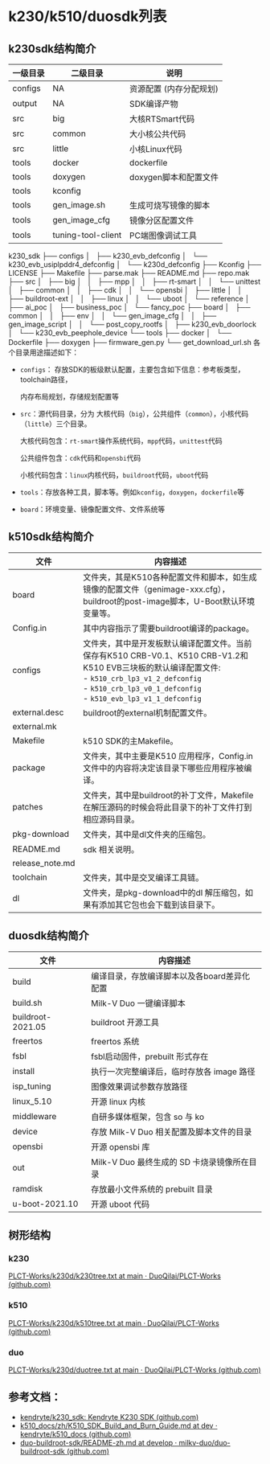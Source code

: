 # k230/k510/duosdk列表
## k230sdk结构简介

| 一级目录    | 二级目录               | 说明             |
| ------- | ------------------ | -------------- |
| configs | NA                 | 资源配置 (内存分配规划)  |
| output  | NA                 | SDK编译产物        |
| src     | big                | 大核RTSmart代码    |
| src     | common             | 大小核公共代码        |
| src     | little             | 小核Linux代码      |
| tools   | docker             | dockerfile     |
| tools   | doxygen            | doxygen脚本和配置文件 |
| tools   | kconfig            |                |
| tools   | gen_image.sh       | 生成可烧写镜像的脚本     |
| tools   | gen_image_cfg      | 镜像分区配置文件       |
| tools   | tuning-tool-client | PC端图像调试工具      |

k230_sdk
├── configs
│   ├── k230_evb_defconfig
│   └── k230_evb_usiplpddr4_defconfig
│   └── k230d_defconfig
├── Kconfig
├── LICENSE
├── Makefile
├── parse.mak
├── README.md
├── repo.mak
├── src
│   ├── big
│   │   ├── mpp
│   │   ├── rt-smart
│   │   └── unittest
│   ├── common
│   │   ├── cdk
│   │   └── opensbi
│   ├── little
│   │   ├── buildroot-ext
│   │   ├── linux
│   │   └── uboot
│   └── reference
│       ├── ai_poc
│       ├── business_poc
│       └── fancy_poc
├── board
│   ├── common
│   │   ├── env
│   │   └── gen_image_cfg
│   │   ├── gen_image_script
│   │   └── post_copy_rootfs
│   ├── k230_evb_doorlock
│   └── k230_evb_peephole_device
└── tools
    ├── docker
    │   └── Dockerfile
    ├── doxygen
    ├── firmware_gen.py
    └── get_download_url.sh
各个目录用途描述如下：

- `configs`： 存放SDK的板级默认配置，主要包含如下信息：参考板类型，toolchain路径，
    
    内存布局规划，存储规划配置等
    
- `src`：源代码目录，分为 大核代码（`big`），公共组件（`common`），小核代码（`little`）三个目录。
    
    大核代码包含：`rt-smart`操作系统代码，`mpp`代码，`unittest`代码
    
    公共组件包含：`cdk`代码和`opensbi`代码
    
    小核代码包含：`linux`内核代码，`buildroot`代码，`uboot`代码
    
- `tools`：存放各种工具，脚本等。例如`kconfig`，`doxygen`，`dockerfile`等
    
- `board`：环境变量、镜像配置文件、文件系统等




## k510sdk结构简介

| **文件**          | **内容描述**                                                                                                                                                                                 |
| --------------- | ---------------------------------------------------------------------------------------------------------------------------------------------------------------------------------------- |
| board           | 文件夹，其是K510各种配置文件和脚本，如生成镜像的配置文件（genimage-xxx.cfg），buildroot的post-image脚本，U-Boot默认环境变量等。                                                                                                   |
| Config.in       | 其中内容指示了需要buildroot编译的package。                                                                                                                                                            |
| configs         | 文件夹，其中是开发板默认编译配置文件。当前保存有K510 CRB-V0.1、K510 CRB-V1.2和K510 EVB三块板的默认编译配置文件:  <br>- `k510_crb_lp3_v1_2_defconfig`  <br>- `k510_crb_lp3_v0_1_defconfig`  <br>- `k510_evb_lp3_v1_1_defconfig` |
| external.desc   | buildroot的external机制配置文件。                                                                                                                                                                |
| external.mk     |                                                                                                                                                                                          |
| Makefile        | k510 SDK的主Makefile。                                                                                                                                                                      |
| package         | 文件夹，其中主要是K510 应用程序，Config.in文件中的内容将决定该目录下哪些应用程序被编译。                                                                                                                                      |
| patches         | 文件夹，其中是buildroot的补丁文件，Makefile在解压源码的时候会将此目录下的补丁文件打到相应源码目录。                                                                                                                               |
| pkg-download    | 文件夹，其中是dl文件夹的压缩包。                                                                                                                                                                        |
| README.md       | sdk 相关说明。                                                                                                                                                                                |
| release_note.md |                                                                                                                                                                                          |
| toolchain       | 文件夹，其中是交叉编译工具链。                                                                                                                                                                          |
| dl              | 文件夹，是pkg-download中的dl 解压缩包，如果有添加其它包也会下载到该目录下。                                                                                                                                            |
## duosdk结构简介

| **文件**            | **内容描述**                      |
| ----------------- | ----------------------------- |
| build             | 编译目录，存放编译脚本以及各board差异化配置      |
| build.sh          | Milk-V Duo 一键编译脚本             |
| buildroot-2021.05 | buildroot 开源工具                |
| freertos          | freertos 系统                   |
| fsbl              | fsbl启动固件，prebuilt 形式存在        |
| install           | 执行一次完整编译后，临时存放各 image 路径      |
| isp_tuning        | 图像效果调试参数存放路径                  |
| linux_5.10        | 开源 linux 内核                   |
| middleware        | 自研多媒体框架，包含 so 与 ko            |
| device            | 存放 Milk-V Duo 相关配置及脚本文件的目录    |
| opensbi           | 开源 opensbi 库                  |
| out               | Milk-V Duo 最终生成的 SD 卡烧录镜像所在目录 |
| ramdisk           | 存放最小文件系统的 prebuilt 目录         |
| u-boot-2021.10    | 开源 uboot 代码                   |
## 树形结构
### k230
[PLCT-Works/k230d/k230tree.txt at main · DuoQilai/PLCT-Works (github.com)](https://github.com/DuoQilai/PLCT-Works/blob/main/k230d/k230tree.txt)
### k510
[PLCT-Works/k230d/k510tree.txt at main · DuoQilai/PLCT-Works (github.com)](https://github.com/DuoQilai/PLCT-Works/blob/main/k230d/k510tree.txt)
### duo
[PLCT-Works/k230d/duotree.txt at main · DuoQilai/PLCT-Works (github.com)](https://github.com/DuoQilai/PLCT-Works/blob/main/k230d/duotree.txt)
## 参考文档：
- [kendryte/k230_sdk: Kendryte K230 SDK (github.com)](https://github.com/kendryte/k230_sdk)
- [k510_docs/zh/K510_SDK_Build_and_Burn_Guide.md at dev · kendryte/k510_docs (github.com)](https://github.com/kendryte/k510_docs/blob/dev/zh/K510_SDK_Build_and_Burn_Guide.md)
- [duo-buildroot-sdk/README-zh.md at develop · milkv-duo/duo-buildroot-sdk (github.com)](https://github.com/milkv-duo/duo-buildroot-sdk/blob/develop/README-zh.md)
